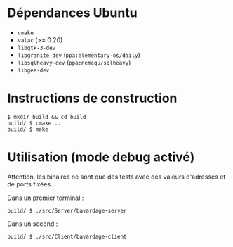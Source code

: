# Dépendances Ubuntu
* `cmake`
* `valac` (>= 0.20)
* `libgtk-3-dev`
* `libgranite-dev` (`ppa:elementary-os/daily`)
* `libsqlheavy-dev` (`ppa:nemequ/sqlheavy`)
* `libgee-dev`

# Instructions de construction
    $ mkdir build && cd build
    build/ $ cmake ..
    build/ $ make

# Utilisation (mode debug activé)
Attention, les binaires ne sont que des tests avec des valeurs d'adresses et de ports fixées.

Dans un premier terminal :  

    build/ $ ./src/Server/bavardage-server
    
Dans un second :  

    build/ $ ./src/Client/bavardage-client
